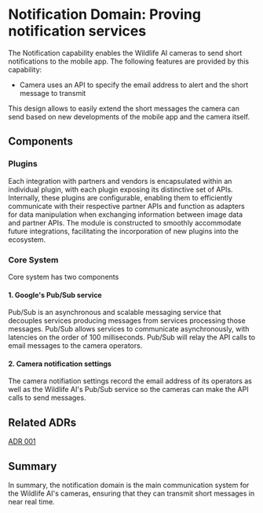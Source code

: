 # Notification Domain: Proving notification services 

The Notification capability enables the Wildlife AI cameras to send short notifications to the mobile app. The following features are provided by this capability:
- Camera uses an API to specify the email address to alert and the short message to transmit

This design allows to easily extend the short messages the camera can send based on new developments of the mobile app and the camera itself.

## Components

### Plugins

Each integration with partners and vendors is encapsulated within an individual plugin, with each plugin exposing its distinctive set of APIs. Internally, these plugins are configurable, enabling them to efficiently communicate with their respective partner APIs and function as adapters for data manipulation when exchanging information between image data and partner APIs. The module is constructed to smoothly accommodate future integrations, facilitating the incorporation of new plugins into the ecosystem.

### Core System
Core system has two components

#### 1. Google's Pub/Sub service

Pub/Sub is an asynchronous and scalable messaging service that decouples services producing messages from services processing those messages. Pub/Sub allows services to communicate asynchronously, with latencies on the order of 100 milliseconds. Pub/Sub will relay the API calls to email messages to the camera operators.

#### 2. Camera notification settings

The camera notifiation settings record the email address of its operators as well as the Wildlife AI's Pub/Sub service so the cameras can make the API calls to send messages.


## Related ADRs

[ADR 001](ADRs/ADR004%20-%20Ease%20of%20Use%20-%20Mobile%20App%20Only.md)

## Summary
In summary, the notification domain is the main communication system for the Wildlife AI's cameras, ensuring that they can transmit short messages in near real time.